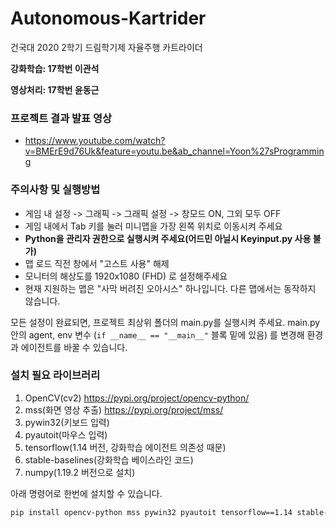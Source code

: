 # Autonomous-Kartrider
건국대 2020 2학기 드림학기제 자율주행 카트라이더

**강화학습: 17학번 이관석** 

**영상처리: 17학번 윤동근**

### 프로젝트 결과 발표 영상
 - https://www.youtube.com/watch?v=BMErE9d76Uk&feature=youtu.be&ab_channel=Yoon%27sProgramming

### 주의사항 및 실행방법
- 게임 내 설정 -> 그래픽 -> 그래픽 설정 -> 창모드 ON, 그외 모두 OFF
- 게임 내에서 Tab 키를 눌러 미니맵을 가장 왼쪽 위치로 이동시켜 주세요
- **Python을 관리자 권한으로 실행시켜 주세요(어드민 아닐시 Keyinput.py 사용 불가)**
- 맵 로드 직전 창에서 "고스트 사용" 해제
- 모니터의 해상도를 1920x1080 (FHD) 로 설정해주세요
- 현재 지원하는 맵은 "사막 버려진 오아시스" 하나입니다. 다른 맵에서는 동작하지 않습니다.

모든 설정이 완료되면, 프로젝트 최상위 폴더의 main.py를 실행시켜 주세요.
main.py 안의 agent, env 변수 (`if __name__ == "__main__"` 블록 밑에 있음) 를 변경해 환경과 에이전트를 바꿀 수 있습니다.

### 설치 필요 라이브러리

1. OpenCV(cv2) https://pypi.org/project/opencv-python/
2. mss(화면 영상 추출) https://pypi.org/project/mss/
3. pywin32(키보드 입력)
4. pyautoit(마우스 입력)
5. tensorflow(1.14 버전, 강화학습 에이전트 의존성 때문)
6. stable-baselines(강화학습 베이스라인 코드)
7. numpy(1.19.2 버전으로 설치)

아래 명령어로 한번에 설치할 수 있습니다.
```bash
pip install opencv-python mss pywin32 pyautoit tensorflow==1.14 stable-baselines numpy==1.19.2
```

